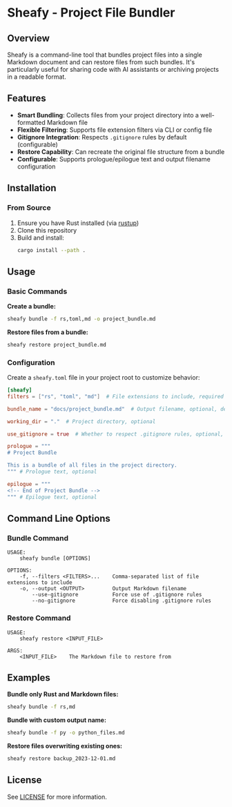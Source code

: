 # Sheafy - Project File Bundler

## Overview

Sheafy is a command-line tool that bundles project files into a single Markdown document and can restore files from such bundles. It's particularly useful for sharing code with AI assistants or archiving projects in a readable format.

## Features

- **Smart Bundling**: Collects files from your project directory into a well-formatted Markdown file
- **Flexible Filtering**: Supports file extension filters via CLI or config file
- **Gitignore Integration**: Respects `.gitignore` rules by default (configurable)
- **Restore Capability**: Can recreate the original file structure from a bundle
- **Configurable**: Supports prologue/epilogue text and output filename configuration

## Installation

### From Source

1. Ensure you have Rust installed (via [rustup](https://rustup.rs/))
2. Clone this repository
3. Build and install:
   ```bash
   cargo install --path .
   ```

## Usage

### Basic Commands

**Create a bundle:**
```bash
sheafy bundle -f rs,toml,md -o project_bundle.md
```

**Restore files from a bundle:**
```bash
sheafy restore project_bundle.md
```

### Configuration

Create a `sheafy.toml` file in your project root to customize behavior:

```toml
[sheafy]
filters = ["rs", "toml", "md"]  # File extensions to include, required

bundle_name = "docs/project_bundle.md"  # Output filename, optional, default `project_bundle.md`

working_dir = "."  # Project directory, optional

use_gitignore = true  # Whether to respect .gitignore rules, optional, default true

prologue = """
# Project Bundle

This is a bundle of all files in the project directory.
""" # Prologue text, optional

epilogue = """
<!-- End of Project Bundle -->
""" # Epilogue text, optional

```

## Command Line Options

### Bundle Command

```
USAGE:
    sheafy bundle [OPTIONS]

OPTIONS:
    -f, --filters <FILTERS>...    Comma-separated list of file extensions to include
    -o, --output <OUTPUT>         Output Markdown filename
        --use-gitignore           Force use of .gitignore rules
        --no-gitignore            Force disabling .gitignore rules
```

### Restore Command

```
USAGE:
    sheafy restore <INPUT_FILE>

ARGS:
    <INPUT_FILE>    The Markdown file to restore from
```

## Examples

**Bundle only Rust and Markdown files:**
```bash
sheafy bundle -f rs,md
```

**Bundle with custom output name:**
```bash
sheafy bundle -f py -o python_files.md
```

**Restore files overwriting existing ones:**
```bash
sheafy restore backup_2023-12-01.md
```

## License

See [LICENSE](LICENSE) for more information.
